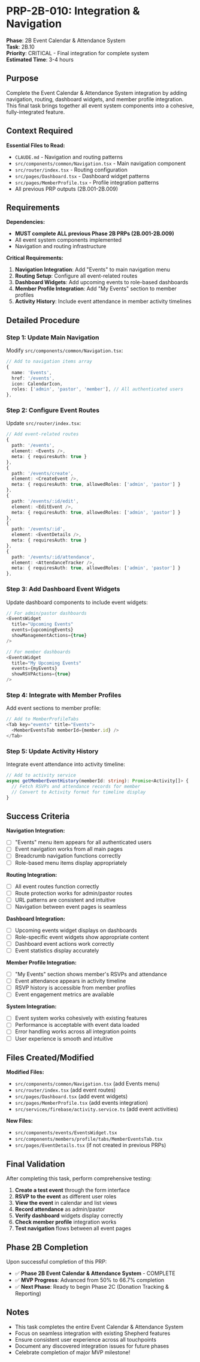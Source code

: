 # PRP-2B-010: Integration & Navigation

**Phase**: 2B Event Calendar & Attendance System  
**Task**: 2B.10  
**Priority**: CRITICAL - Final integration for complete system  
**Estimated Time**: 3-4 hours  

## Purpose

Complete the Event Calendar & Attendance System integration by adding navigation, routing, dashboard widgets, and member profile integration. This final task brings together all event system components into a cohesive, fully-integrated feature.

## Context Required

**Essential Files to Read:**
- `CLAUDE.md` - Navigation and routing patterns
- `src/components/common/Navigation.tsx` - Main navigation component
- `src/router/index.tsx` - Routing configuration
- `src/pages/Dashboard.tsx` - Dashboard widget patterns
- `src/pages/MemberProfile.tsx` - Profile integration patterns
- All previous PRP outputs (2B.001-2B.009)

## Requirements

**Dependencies:**
- **MUST complete ALL previous Phase 2B PRPs (2B.001-2B.009)**
- All event system components implemented
- Navigation and routing infrastructure

**Critical Requirements:**
1. **Navigation Integration**: Add "Events" to main navigation menu
2. **Routing Setup**: Configure all event-related routes
3. **Dashboard Widgets**: Add upcoming events to role-based dashboards
4. **Member Profile Integration**: Add "My Events" section to member profiles
5. **Activity History**: Include event attendance in member activity timelines

## Detailed Procedure

### Step 1: Update Main Navigation

Modify `src/components/common/Navigation.tsx`:

```typescript
// Add to navigation items array
{
  name: 'Events',
  href: '/events',
  icon: CalendarIcon,
  roles: ['admin', 'pastor', 'member'], // All authenticated users
},
```

### Step 2: Configure Event Routes  

Update `src/router/index.tsx`:

```typescript
// Add event-related routes
{
  path: '/events',
  element: <Events />,
  meta: { requiresAuth: true }
},
{
  path: '/events/create',
  element: <CreateEvent />,
  meta: { requiresAuth: true, allowedRoles: ['admin', 'pastor'] }
},
{
  path: '/events/:id/edit',
  element: <EditEvent />,
  meta: { requiresAuth: true, allowedRoles: ['admin', 'pastor'] }
},
{
  path: '/events/:id',
  element: <EventDetails />,
  meta: { requiresAuth: true }
},
{
  path: '/events/:id/attendance',
  element: <AttendanceTracker />,
  meta: { requiresAuth: true, allowedRoles: ['admin', 'pastor'] }
},
```

### Step 3: Add Dashboard Event Widgets

Update dashboard components to include event widgets:

```typescript
// For admin/pastor dashboards
<EventsWidget
  title="Upcoming Events"
  events={upcomingEvents}
  showManagementActions={true}
/>

// For member dashboards  
<EventsWidget
  title="My Upcoming Events"
  events={myEvents}
  showRSVPActions={true}
/>
```

### Step 4: Integrate with Member Profiles

Add event sections to member profile:

```typescript
// Add to MemberProfileTabs
<Tab key="events" title="Events">
  <MemberEventsTab memberId={member.id} />
</Tab>
```

### Step 5: Update Activity History

Integrate event attendance into activity timeline:

```typescript
// Add to activity service
async getMemberEventHistory(memberId: string): Promise<Activity[]> {
  // Fetch RSVPs and attendance records for member
  // Convert to Activity format for timeline display
}
```

## Success Criteria

**Navigation Integration:**
- [ ] "Events" menu item appears for all authenticated users
- [ ] Event navigation works from all main pages
- [ ] Breadcrumb navigation functions correctly
- [ ] Role-based menu items display appropriately

**Routing Integration:**
- [ ] All event routes function correctly
- [ ] Route protection works for admin/pastor routes
- [ ] URL patterns are consistent and intuitive
- [ ] Navigation between event pages is seamless

**Dashboard Integration:**
- [ ] Upcoming events widget displays on dashboards
- [ ] Role-specific event widgets show appropriate content
- [ ] Dashboard event actions work correctly
- [ ] Event statistics display accurately

**Member Profile Integration:**
- [ ] "My Events" section shows member's RSVPs and attendance
- [ ] Event attendance appears in activity timeline
- [ ] RSVP history is accessible from member profiles
- [ ] Event engagement metrics are available

**System Integration:**
- [ ] Event system works cohesively with existing features
- [ ] Performance is acceptable with event data loaded
- [ ] Error handling works across all integration points
- [ ] User experience is smooth and intuitive

## Files Created/Modified

**Modified Files:**
- `src/components/common/Navigation.tsx` (add Events menu)
- `src/router/index.tsx` (add event routes)
- `src/pages/Dashboard.tsx` (add event widgets)
- `src/pages/MemberProfile.tsx` (add events integration)
- `src/services/firebase/activity.service.ts` (add event activities)

**New Files:**
- `src/components/events/EventsWidget.tsx`
- `src/components/members/profile/tabs/MemberEventsTab.tsx`
- `src/pages/EventDetails.tsx` (if not created in previous PRPs)

## Final Validation

After completing this task, perform comprehensive testing:

1. **Create a test event** through the form interface
2. **RSVP to the event** as different user roles  
3. **View the event** in calendar and list views
4. **Record attendance** as admin/pastor
5. **Verify dashboard** widgets display correctly
6. **Check member profile** integration works
7. **Test navigation** flows between all event pages

## Phase 2B Completion

Upon successful completion of this PRP:
- ✅ **Phase 2B Event Calendar & Attendance System** - COMPLETE
- ✅ **MVP Progress**: Advanced from 50% to 66.7% completion
- ✅ **Next Phase**: Ready to begin Phase 2C (Donation Tracking & Reporting)

## Notes

- This task completes the entire Event Calendar & Attendance System
- Focus on seamless integration with existing Shepherd features
- Ensure consistent user experience across all touchpoints
- Document any discovered integration issues for future phases
- Celebrate completion of major MVP milestone!